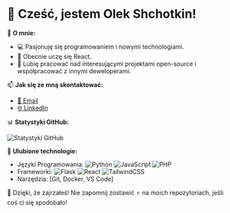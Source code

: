 # 👋 Cześć, jestem Olek Shchotkin!

🎯 **O mnie:**
- 💻 Pasjonuję się programowaniem i nowymi technologiami.
- 🌱 Obecnie uczę się React.
- 🚀 Lubię pracować nad interesującymi projektami open-source i współpracować z innymi deweloperami.

📫 **Jak się ze mną skontaktować:**
- [📧 Email](mailto:alexshch09@gmail.com)
- [🌐 LinkedIn](https://www.linkedin.com/in/oleksandr-shchotkin-22237028a)

📊 **Statystyki GitHub:**  
  
![Statystyki GitHub](https://github-readme-stats.vercel.app/api?username=Olek-Shch&show_icons=true&theme=radical)

🌟 **Ulubione technologie:**
- Języki Programowania:
  ![Python](https://img.shields.io/badge/python-3670A0?style=for-the-badge&logo=python&logoColor=ffdd54) ![JavaScript](https://img.shields.io/badge/javascript-%23323330.svg?style=for-the-badge&logo=javascript&logoColor=%23F7DF1E) ![PHP](https://img.shields.io/badge/php-%23777BB4.svg?style=for-the-badge&logo=php&logoColor=white)
- Frameworki: ![Flask](https://img.shields.io/badge/flask-%23000.svg?style=for-the-badge&logo=flask&logoColor=white) ![React](https://img.shields.io/badge/react-%2320232a.svg?style=for-the-badge&logo=react&logoColor=%2361DAFB) ![TailwindCSS](https://img.shields.io/badge/tailwindcss-%2338B2AC.svg?style=for-the-badge&logo=tailwind-css&logoColor=white)
- Narzędzia: [Git, Docker, VS Code]

🎉 Dzięki, że zajrzałeś! Nie zapomnij zostawić ⭐️ na moich repozytoriach, jeśli coś ci się spodobało!
